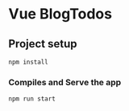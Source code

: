 # Vue BlogTodos

## Project setup
```
npm install
```

### Compiles and Serve the app
```
npm run start
```
